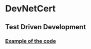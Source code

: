 # DevNetCert

## Test Driven Development
### [Example of the code](https://github.com/tarapulka/DevNetCert/tree/master/TDD)
